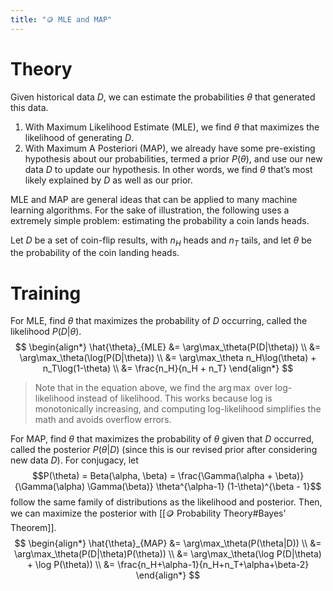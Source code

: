 ```yaml
---
title: "🪙 MLE and MAP"
---
```

# Theory
Given historical data $D$, we can estimate the probabilities $\theta$ that generated this data.
1. With Maximum Likelihood Estimate (MLE), we find $\theta$ that maximizes the likelihood of generating $D$.
2. With Maximum A Posteriori (MAP), we already have some pre-existing hypothesis about our probabilities, termed a prior $P(\theta)$, and use our new data $D$ to update our hypothesis. In other words, we find $\theta$ that’s most likely explained by $D$ as well as our prior.

MLE and MAP are general ideas that can be applied to many machine learning algorithms. For the sake of illustration, the following uses a extremely simple problem: estimating the probability a coin lands heads.

Let $D$ be a set of coin-flip results, with $n_H$ heads and $n_T$ tails, and let $\theta$ be the probability of the coin landing heads.

# Training
For MLE, find $\theta$ that maximizes the probability of $D$ occurring, called the likelihood $P(D|\theta)$.
$$ \begin{align*} \hat{\theta}_{MLE} &= \arg\max_\theta(P(D|\theta)) \\ &= \arg\max_\theta(\log(P(D|\theta)) \\ &= \arg\max_\theta n_H\log(\theta) + n_T\log(1-\theta) \\ &= \frac{n_H}{n_H + n_T} \end{align*} $$

> Note that in the equation above, we find the $\arg\max$ over log-likelihood instead of likelihood. This works because log is monotonically increasing, and computing log-likelihood simplifies the math and avoids overflow errors.

For MAP, find $\theta$ that maximizes the probability of $\theta$ given that $D$ occurred, called the posterior $P(\theta|D)$ (since this is our revised prior after considering new data $D$). For conjugacy, let $$P(\theta) = Beta(\alpha, \beta) = \frac{\Gamma(\alpha + \beta)}{\Gamma(\alpha) \Gamma(\beta)} \theta^{\alpha-1} (1-\theta)^{\beta - 1}$$follow the same family of distributions as the likelihood and posterior. Then, we can maximize the posterior with [[🪙 Probability Theory#Bayes' Theorem]].
$$ \begin{align*} \hat{\theta}_{MAP} &= \arg\max_\theta(P(\theta|D)) \\ &= \arg\max_\theta(P(D|\theta)P(\theta)) \\ &= \arg\max_\theta(\log P(D|\theta) + \log P(\theta)) \\ &= \frac{n_H+\alpha-1}{n_H+n_T+\alpha+\beta-2} \end{align*} $$